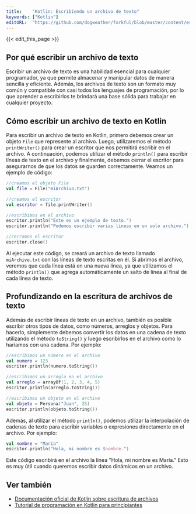 ```yaml
---
title:    "Kotlin: Escribiendo un archivo de texto"
keywords: ["Kotlin"]
editURL:  "https://github.com/dogweather/forkful/blob/master/content/es/kotlin/writing-a-text-file.md"
---
```


{{< edit_this_page >}}

## Por qué escribir un archivo de texto

Escribir un archivo de texto es una habilidad esencial para cualquier programador, ya que permite almacenar y manipular datos de manera sencilla y eficiente. Además, los archivos de texto son un formato muy común y compatible con casi todos los lenguajes de programación, por lo que aprender a escribirlos te brindará una base sólida para trabajar en cualquier proyecto.

## Cómo escribir un archivo de texto en Kotlin

Para escribir un archivo de texto en Kotlin, primero debemos crear un objeto `File` que represente al archivo. Luego, utilizaremos el método `printWriter()` para crear un escritor que nos permitirá escribir en el archivo. A continuación, podemos utilizar el método `println()` para escribir líneas de texto en el archivo y finalmente, debemos cerrar el escritor para asegurarnos de que los datos se guarden correctamente. Veamos un ejemplo de código:

```Kotlin
//creamos el objeto File
val file = File("miArchivo.txt")

//creamos el escritor
val escritor = file.printWriter()

//escribimos en el archivo
escritor.println("Este es un ejemplo de texto.")
escritor.println("Podemos escribir varias líneas en un solo archivo.")

//cerramos el escritor
escritor.close()
```

Al ejecutar este código, se creará un archivo de texto llamado `miArchivo.txt` con las líneas de texto escritas en él. Si abrimos el archivo, veremos que cada línea está en una nueva línea, ya que utilizamos el método `println()` que agrega automáticamente un salto de línea al final de cada línea de texto.

## Profundizando en la escritura de archivos de texto

Además de escribir líneas de texto en un archivo, también es posible escribir otros tipos de datos, como números, arreglos y objetos. Para hacerlo, simplemente debemos convertir los datos en una cadena de texto utilizando el método `toString()` y luego escribirlos en el archivo como lo haríamos con una cadena. Por ejemplo:

```Kotlin
//escribimos un número en el archivo
val numero = 123
escritor.println(numero.toString())

//escribimos un arreglo en el archivo
val arreglo = arrayOf(1, 2, 3, 4, 5)
escritor.println(arreglo.toString())

//escribimos un objeto en el archivo
val objeto = Persona("Juan", 25)
escritor.println(objeto.toString())
```

Además, al utilizar el método `println()`, podemos utilizar la interpolación de cadenas de texto para escribir variables o expresiones directamente en el archivo. Por ejemplo:

```Kotlin
val nombre = "María"
escritor.println("Hola, mi nombre es $nombre.")
```

Este código escribirá en el archivo la línea "Hola, mi nombre es María." Esto es muy útil cuando queremos escribir datos dinámicos en un archivo.

## Ver también

- [Documentación oficial de Kotlin sobre escritura de archivos](https://kotlinlang.org/api/latest/jvm/stdlib/kotlin.io/java.io.-file/print-writer.html)
- [Tutorial de programación en Kotlin para principiantes](https://kodepad.com/es/blog/aprendiendo-kotlin-programacion-basica-para-principiantes)